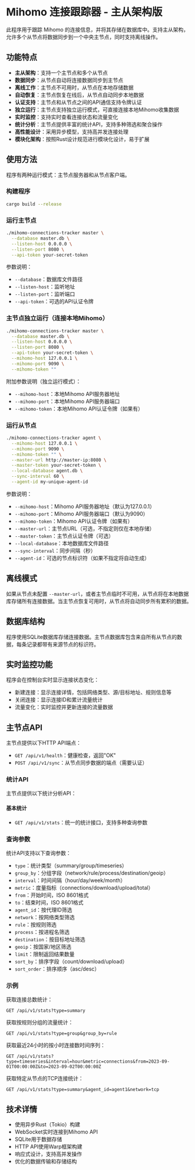 # Mihomo 连接跟踪器 - 主从架构版

此程序用于跟踪 Mihomo 的连接信息，并将其存储在数据库中。支持主从架构，允许多个从节点将数据同步到一个中央主节点，同时支持离线操作。

## 功能特点

- **主从架构**：支持一个主节点和多个从节点
- **数据同步**：从节点自动将连接数据同步到主节点
- **离线工作**：主节点不可用时，从节点在本地存储数据
- **自动恢复**：主节点恢复在线后，从节点自动同步本地数据
- **认证支持**：主节点和从节点之间的API通信支持令牌认证
- **独立运行**：主节点支持独立运行模式，可直接连接本地Mihomo收集数据
- **实时监控**：支持实时查看连接状态和流量变化
- **统计分析**：主节点提供丰富的统计API，支持多种筛选和聚合操作
- **高性能设计**：采用异步模型，支持高并发连接处理
- **模块化架构**：按照Rust设计规范进行模块化设计，易于扩展

## 使用方法

程序有两种运行模式：主节点服务器和从节点客户端。

### 构建程序

```bash
cargo build --release
```

### 运行主节点

```bash
./mihomo-connections-tracker master \
  --database master.db \
  --listen-host 0.0.0.0 \
  --listen-port 8080 \
  --api-token your-secret-token
```

参数说明：
- `--database`：数据库文件路径
- `--listen-host`：监听地址
- `--listen-port`：监听端口
- `--api-token`：可选的API认证令牌

### 主节点独立运行（连接本地Mihomo）

```bash
./mihomo-connections-tracker master \
  --database master.db \
  --listen-host 0.0.0.0 \
  --listen-port 8080 \
  --api-token your-secret-token \
  --mihomo-host 127.0.0.1 \
  --mihomo-port 9090 \
  --mihomo-token ""
```

附加参数说明（独立运行模式）：
- `--mihomo-host`：本地Mihomo API服务器地址
- `--mihomo-port`：本地Mihomo API服务器端口
- `--mihomo-token`：本地Mihomo API认证令牌（如果有）

### 运行从节点

```bash
./mihomo-connections-tracker agent \
  --mihomo-host 127.0.0.1 \
  --mihomo-port 9090 \
  --mihomo-token "" \
  --master-url http://master-ip:8080 \
  --master-token your-secret-token \
  --local-database agent.db \
  --sync-interval 60 \
  --agent-id my-unique-agent-id
```

参数说明：
- `--mihomo-host`：Mihomo API服务器地址（默认为127.0.0.1）
- `--mihomo-port`：Mihomo API服务器端口（默认为9090）
- `--mihomo-token`：Mihomo API认证令牌（如果有）
- `--master-url`：主节点URL（可选，不指定则仅在本地存储）
- `--master-token`：主节点认证令牌（可选）
- `--local-database`：本地数据库文件路径
- `--sync-interval`：同步间隔（秒）
- `--agent-id`：可选的节点标识符（如果不指定将自动生成）

## 离线模式

如果从节点未配置 `--master-url`，或者主节点临时不可用，从节点将在本地数据库存储所有连接数据。当主节点恢复可用时，从节点将自动同步所有累积的数据。

## 数据库结构

程序使用SQLite数据库存储连接数据。主节点数据库包含来自所有从节点的数据，每条记录都带有来源节点的标识符。

## 实时监控功能

程序会在控制台实时显示连接状态变化：
- 新建连接：显示连接详情，包括网络类型、源/目标地址、规则信息等
- 关闭连接：显示连接ID和累计流量统计
- 流量变化：实时监控并更新连接的流量数据

## 主节点API

主节点提供以下HTTP API端点：

- `GET /api/v1/health`：健康检查，返回"OK"
- `POST /api/v1/sync`：从节点同步数据的端点（需要认证）

### 统计API

主节点提供以下统计分析API：

#### 基本统计

- `GET /api/v1/stats`：统一的统计接口，支持多种查询参数

### 查询参数

统计API支持以下查询参数：

- `type`：统计类型（summary/group/timeseries）
- `group_by`：分组字段（network/rule/process/destination/geoip）
- `interval`：时间间隔（hour/day/week/month）
- `metric`：度量指标（connections/download/upload/total）
- `from`：开始时间，ISO 8601格式
- `to`：结束时间，ISO 8601格式
- `agent_id`：按代理ID筛选
- `network`：按网络类型筛选
- `rule`：按规则筛选
- `process`：按进程名筛选
- `destination`：按目标地址筛选
- `geoip`：按国家/地区筛选
- `limit`：限制返回结果数量
- `sort_by`：排序字段（count/download/upload）
- `sort_order`：排序顺序（asc/desc）

### 示例

获取连接总数统计：
```
GET /api/v1/stats?type=summary
```

获取按规则分组的流量统计：
```
GET /api/v1/stats?type=group&group_by=rule
```

获取最近24小时的按小时连接数时间序列：
```
GET /api/v1/stats?type=timeseries&interval=hour&metric=connections&from=2023-09-01T00:00:00Z&to=2023-09-02T00:00:00Z
```

获取特定从节点的TCP连接统计：
```
GET /api/v1/stats?type=summary&agent_id=agent1&network=tcp
```

## 技术详情

- 使用异步Rust（Tokio）构建
- WebSocket实时连接到Mihomo API
- SQLite用于数据存储
- HTTP API使用Warp框架构建
- 响应式设计，支持高并发操作
- 优化的数据传输和存储结构
